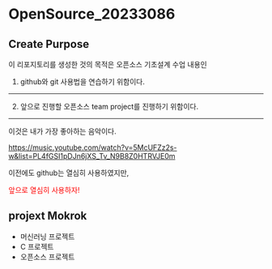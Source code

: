 # OpenSource_20233086



## Create Purpose
이 리포지토리를 생성한 것의 목적은 오픈소스 기초설계 수업 내용인

1. github와 git 사용법을 연습하기 위함이다.
--------------------------------------------------------------
2. 앞으로 진행할 오픈소스 team project를 진행하기 위함이다.
--------------------------------------------------------------

이것은 내가 가장 좋아하는 음악이다.

<https://music.youtube.com/watch?v=5McUFZz2s-w&list=PL4fGSI1pDJn6jXS_Tv_N9B8Z0HTRVJE0m>

이전에도 github는 열심히 사용하였지만,

<span style="color:red"> 앞으로 열심히 사용하자! </span>

## projext Mokrok
- 머신러닝 프로젝트
- C 프로젝트
- 오픈소스 프로젝트

